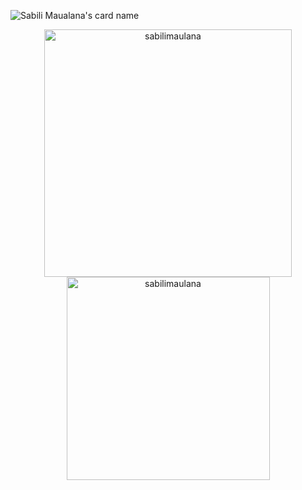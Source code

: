 ![Sabili Maualana's card name](https://cardivo.vercel.app/api?name=Sabili%20Maulana&description=Hi,%20i%27m%20a%20fullstack%20web%20developer.%20Nice%20to%20meet%20you%20%F0%9F%91%8B&image=https://avatars.githubusercontent.com/u/63346492?v=4&fontColor=%23ffffff&backgroundColor=%232A272A&iconColor=%23fff&instagram=sabilimawlana&linkedin=Sabili%20Maulana%&github=sabilimaulana&twitter=sabilimawlana&pattern=iLikeFood&colorPattern=%23000)


<p align=center>
  <div align=center>
    <a href="https://github.com/denvercoder1/github-readme-streak-stats" title="Go to Source">
      <img  width=396 src="https://github-readme-streak-stats.herokuapp.com/?user=sabilimaulana&theme=dracula&currStreakNum=fe8dab&currStreakLabel=fe8dab" alt="sabilimaulana" />
    </a>
  </div>
  <div align=center>
    <a href="https://github.com/anuraghazra/github-readme-stats">
      <img width=325 align="center" src="https://github-readme-stats.vercel.app/api/top-langs/?username=sabilimaulana&title_color=fe8dab&text_color=ffffff&icon_color=fe8dab&bg_color=20232a&langs_count=8&layout=compact&border_color=fe8dab&hide_border=true" alt="sabilimaulana"/>
    </a>
  </div>
  <br>
</p>



